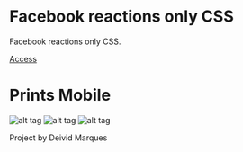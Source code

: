 # Facebook reactions only CSS

Facebook reactions only CSS.

[Access](http://deividmarques.github.io/face-reactions/)

# Prints Mobile

![alt tag](http://deividmarques.github.io/face-reactions/app/images/print-1.jpg)
![alt tag](http://deividmarques.github.io/face-reactions/app/images/print-2.jpg)
![alt tag](http://deividmarques.github.io/face-reactions/app/images/print-3.jpg)


Project by Deivid Marques
